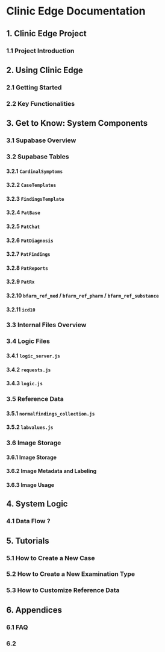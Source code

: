 ﻿# Clinic Edge Documentation

## 1. Clinic Edge Project
### 1.1 Project Introduction

## 2. Using Clinic Edge
### 2.1 Getting Started
### 2.2 Key Functionalities

## 3. Get to Know: System Components
### 3.1 Supabase Overview
### 3.2 Supabase Tables
#### 3.2.1 `CardinalSymptoms`
#### 3.2.2 `CaseTemplates`
#### 3.2.3 `FindingsTemplate`
#### 3.2.4 `PatBase`
#### 3.2.5 `PatChat`
#### 3.2.6 `PatDiagnosis`
#### 3.2.7 `PatFindings`
#### 3.2.8 `PatReports`
#### 3.2.9 `PatRx`
#### 3.2.10 `bfarm_ref_med` / `bfarm_ref_pharm` / `bfarm_ref_substance`
#### 3.2.11 `icd10`
### 3.3 Internal Files Overview
### 3.4 Logic Files
#### 3.4.1  `logic_server.js`
#### 3.4.2 `requests.js`
#### 3.4.3 `logic.js`
### 3.5 Reference Data
#### 3.5.1 `normalfindings_collection.js`
#### 3.5.2 `labvalues.js`
### 3.6 Image Storage
#### 3.6.1 Image Storage
#### 3.6.2 Image Metadata and Labeling
#### 3.6.3 Image Usage

## 4. System Logic
### 4.1 Data Flow  ?

## 5. Tutorials
### 5.1 How to Create a New Case
### 5.2 How to Create a New Examination Type
### 5.3 How to Customize Reference Data

## 6. Appendices
### 6.1 FAQ
### 6.2